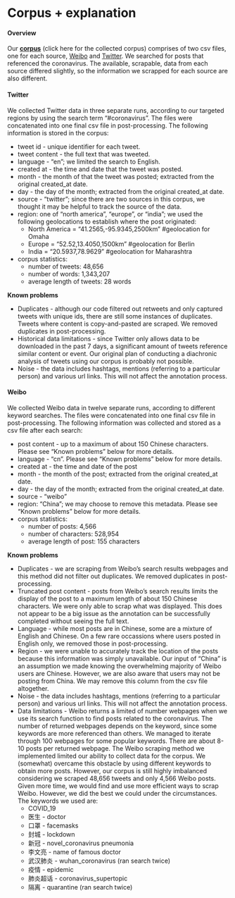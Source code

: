 Corpus + explanation
================

#### Overview

Our **[corpus](https://raw.githubusercontent.com/moolieloo/Social_media_corpus_on_COVID_19/master/corpus)** 
(click here for the collected corpus) comprises of two csv files, one for each source, 
[Weibo](https://www.weibo.com/us) and
[Twitter](https://twitter.com). We searched for posts that referenced
the coronavirus. The available, scrapable, data from each source
differed slightly, so the information we scrapped for each source are
also different.

#### Twitter

We collected Twitter data in three separate runs, according to our
targeted regions by using the search term “\#coronavirus”. The files
were concatenated into one final csv file in post-processing. The
following information is stored in the corpus:

  - tweet id - unique identifier for each tweet.
  - tweet content - the full text that was tweeted.
  - language - “en”; we limited the search to English.
  - created at - the time and date that the tweet was posted.
  - month - the month of that the tweet was posted; extracted from the
    original created\_at date.
  - day - the day of the month; extracted from the original created\_at
    date.
  - source - “twitter”; since there are two sources in this corpus, we
    thought it may be helpful to track the source of the data.
  - region: one of “north america”, “europe”, or “india”; we used the
    following geolocations to establish where the post originated:
      - North America = “41.2565,-95.9345,2500km” \#geolocation for
        Omaha
      - Europe = “52.52,13.4050,1500km” \#geolocation for Berlin
      - India = “20.5937,78.9629” \#geolocation for Maharashtra
  - corpus statistics:
      - number of tweets: 48,656
      - number of words: 1,343,207
      - average length of tweets: 28 words

**Known problems**

  - Duplicates - although our code filtered out retweets and only
    captured tweets with unique ids, there are still some instances of
    duplicates. Tweets where content is copy-and-pasted are scraped. We
    removed duplicates in post-processing.
  - Historical data limitations - since Twitter only allows data to be
    downloaded in the past 7 days, a significant amount of tweets
    reference similar content or event. Our original plan of conducting
    a diachronic analysis of tweets using our corpus is probably not
    possible.
  - Noise - the data includes hashtags, mentions (referring to a
    particular person) and various url links. This will not affect the
    annotation process.

#### Weibo

We collected Weibo data in twelve separate runs, according to different
keyword searches. The files were concatenated into one final csv file in
post-processing. The following information was collected and stored as a
csv file after each search:

  - post content - up to a maximum of about 150 Chinese characters.
    Please see “Known problems” below for more details.
  - language - “cn”. Please see “Known problems” below for more details.
  - created at - the time and date of the post
  - month - the month of the post; extracted from the original
    created\_at date.
  - day - the day of the month; extracted from the original created\_at
    date.
  - source - “weibo”
  - region: “China”; we may choose to remove this metadata. Please see
    “Known problems” below for more details.
  - corpus statistics:
      - number of posts: 4,566
      - number of characters: 528,954
      - average length of post: 155 characters

**Known problems**

  - Duplicates - we are scraping from Weibo’s search results webpages
    and this method did not filter out duplicates. We removed duplicates
    in post-processing.
  - Truncated post content - posts from Weibo’s search results limits
    the display of the post to a maximum length of about 150 Chinese
    characters. We were only able to scrap what was displayed. This does
    not appear to be a big issue as the annotation can be successfully
    completed without seeing the full text.  
  - Language - while most posts are in Chinese, some are a mixture of
    English and Chinese. On a few rare occassions where users posted in
    English only, we removed those in post-processing.
  - Region - we were unable to accurately track the location of the
    posts because this information was simply unavailable. Our input of
    “China” is an assumption we made knowing the overwhelming majority
    of Weibo users are Chinese. However, we are also aware that users
    may not be posting from China. We may remove this column from the
    csv file altogether.
  - Noise - the data includes hashtags, mentions (referring to a
    particular person) and various url links. This will not affect the
    annotation process.
  - Data limitations - Weibo returns a limited of number webpages when
    we use its search function to find posts related to the coronavirus.
    The number of returned webpages depends on the keyword, since some
    keywords are more referenced than others. We managed to iterate
    through 100 webpages for some popular keywords. There are about 8-10
    posts per returned webpage. The Weibo scraping method we implemented
    limited our ability to collect data for the corpus. We (somewhat)
    overcame this obstacle by using different keywords to obtain more
    posts. However, our corpus is still highly imbalanced considering we
    scraped 48,656 tweets and only 4,566 Weibo posts. Given more time,
    we would find and use more efficient ways to scrap Weibo. However,
    we did the best we could under the circumstances. The keywords we
    used are:
      - COVID\_19
      - 医生 - doctor
      - 口罩 - facemasks
      - 封城 - lockdown
      - 新冠 - novel\_coronavirus pneumonia
      - 李文亮 - name of famous doctor
      - 武汉肺炎 - wuhan\_coronavirus (ran search twice)
      - 疫情 - epidemic
      - 肺炎超话 - coronavirus\_supertopic
      - 隔离 - quarantine (ran search twice)
